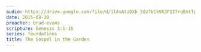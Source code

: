 ```yaml
---
audio: https://drive.google.com/file/d/1lAvAtzDXh_2dz7bCkVK3F127rqEmtTpm/view
date: 2015-08-30
preacher: brad-evans
scripture: Genesis 3:1-15
series: foundations
title: The Gospel in the Garden
---
```

